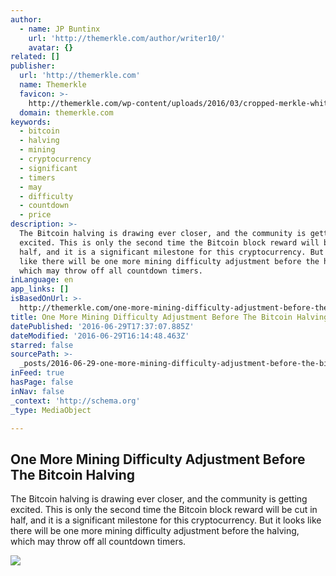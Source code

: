 ```yaml
---
author:
  - name: JP Buntinx
    url: 'http://themerkle.com/author/writer10/'
    avatar: {}
related: []
publisher:
  url: 'http://themerkle.com'
  name: Themerkle
  favicon: >-
    http://themerkle.com/wp-content/uploads/2016/03/cropped-merkle-white-1-192x192.png
  domain: themerkle.com
keywords:
  - bitcoin
  - halving
  - mining
  - cryptocurrency
  - significant
  - timers
  - may
  - difficulty
  - countdown
  - price
description: >-
  The Bitcoin halving is drawing ever closer, and the community is getting
  excited. This is only the second time the Bitcoin block reward will be cut in
  half, and it is a significant milestone for this cryptocurrency. But it looks
  like there will be one more mining difficulty adjustment before the halving,
  which may throw off all countdown timers.
inLanguage: en
app_links: []
isBasedOnUrl: >-
  http://themerkle.com/one-more-mining-difficulty-adjustment-before-the-bitcoin-halving/
title: One More Mining Difficulty Adjustment Before The Bitcoin Halving
datePublished: '2016-06-29T17:37:07.885Z'
dateModified: '2016-06-29T16:14:48.463Z'
starred: false
sourcePath: >-
  _posts/2016-06-29-one-more-mining-difficulty-adjustment-before-the-bitcoin-hal.md
inFeed: true
hasPage: false
inNav: false
_context: 'http://schema.org'
_type: MediaObject

---
```

<article style=""><h1>One More Mining Difficulty Adjustment Before The Bitcoin Halving</h1><p>The Bitcoin halving is drawing ever closer, and the community is getting excited. This is only the second time the Bitcoin block reward will be cut in half, and it is a significant milestone for this cryptocurrency. But it looks like there will be one more mining difficulty adjustment before the halving, which may throw off all countdown timers.</p><img src="http://themerkle.com/wp-content/uploads/2016/06/shutterstock_217022218.jpg" /></article>